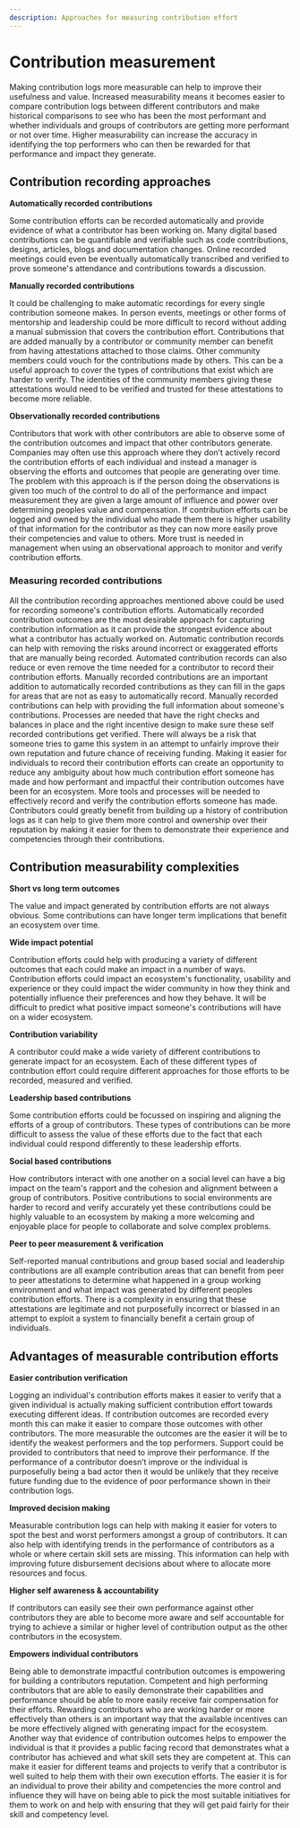 ```yaml
---
description: Approaches for measuring contribution effort
---
```


# Contribution measurement

Making contribution logs more measurable can help to improve their usefulness and value. Increased measurability means it becomes easier to compare contribution logs between different contributors and make historical comparisons to see who has been the most performant and whether individuals and groups of contributors are getting more performant or not over time. Higher measurability can increase the accuracy in identifying the top performers who can then be rewarded for that performance and impact they generate.



## **Contribution recording approaches**



**Automatically recorded contributions**

Some contribution efforts can be recorded automatically and provide evidence of what a contributor has been working on. Many digital based contributions can be quantifiable and verifiable such as code contributions, designs, articles, blogs and documentation changes. Online recorded meetings could even be eventually automatically transcribed and verified to prove someone's attendance and contributions towards a discussion.



**Manually recorded contributions**

It could be challenging to make automatic recordings for every single contribution someone makes. In person events, meetings or other forms of mentorship and leadership could be more difficult to record without adding a manual submission that covers the contribution effort. Contributions that are added manually by a contributor or community member can benefit from having attestations attached to those claims. Other community members could vouch for the contributions made by others. This can be a useful approach to cover the types of contributions that exist which are harder to verify. The identities of the community members giving these attestations would need to be verified and trusted for these attestations to become more reliable.



**Observationally recorded contributions**

Contributors that work with other contributors are able to observe some of the contribution outcomes and impact that other contributors generate. Companies may often use this approach where they don’t actively record the contribution efforts of each individual and instead a manager is observing the efforts and outcomes that people are generating over time. The problem with this approach is if the person doing the observations is given too much of the control to do all of the performance and impact measurement they are given a large amount of influence and power over determining peoples value and compensation. If contribution efforts can be logged and owned by the individual who made them there is higher usability of that information for the contributor as they can now more easily prove their competencies and value to others. More trust is needed in management when using an observational approach to monitor and verify contribution efforts.



### **Measuring recorded contributions**

All the contribution recording approaches mentioned above could be used for recording someone's contribution efforts. Automatically recorded contribution outcomes are the most desirable approach for capturing contribution information as it can provide the strongest evidence about what a contributor has actually worked on. Automatic contribution records can help with removing the risks around incorrect or exaggerated efforts that are manually being recorded. Automated contribution records can also reduce or even remove the time needed for a contributor to record their contribution efforts. Manually recorded contributions are an important addition to automatically recorded contributions as they can fill in the gaps for areas that are not as easy to automatically record. Manually recorded contributions can help with providing the full information about someone's contributions. Processes are needed that have the right checks and balances in place and the right incentive design to make sure these self recorded contributions get verified. There will always be a risk that someone tries to game this system in an attempt to unfairly improve their own reputation and future chance of receiving funding. Making it easier for individuals to record their contribution efforts can create an opportunity to reduce any ambiguity about how much contribution effort someone has made and how performant and impactful their contribution outcomes have been for an ecosystem. More tools and processes will be needed to effectively record and verify the contribution efforts someone has made. Contributors could greatly benefit from building up a history of contribution logs as it can help to give them more control and ownership over their reputation by making it easier for them to demonstrate their experience and competencies through their contributions.



## **Contribution measurability complexities**



**Short vs long term outcomes**

The value and impact generated by contribution efforts are not always obvious. Some contributions can have longer term implications that benefit an ecosystem over time.



**Wide impact potential**

Contribution efforts could help with producing a variety of different outcomes that each could make an impact in a number of ways. Contribution efforts could impact an ecosystem's functionality, usability and experience or they could impact the wider community in how they think and potentially influence their preferences and how they behave. It will be difficult to predict what positive impact someone's contributions will have on a wider ecosystem.



**Contribution variability**

A contributor could make a wide variety of different contributions to generate impact for an ecosystem. Each of these different types of contribution effort could require different approaches for those efforts to be recorded, measured and verified.



**Leadership based contributions**

Some contribution efforts could be focussed on inspiring and aligning the efforts of a group of contributors. These types of contributions can be more difficult to assess the value of these efforts due to the fact that each individual could respond differently to these leadership efforts.



**Social based contributions**

How contributors interact with one another on a social level can have a big impact on the team's rapport and the cohesion and alignment between a group of contributors. Positive contributions to social environments are harder to record and verify accurately yet these contributions could be highly valuable to an ecosystem by making a more welcoming and enjoyable place for people to collaborate and solve complex problems.



**Peer to peer measurement & verification**

Self-reported manual contributions and group based social and leadership contributions are all example contribution areas that can benefit from peer to peer attestations to determine what happened in a group working environment and what impact was generated by different peoples contribution efforts. There is a complexity in ensuring that these attestations are legitimate and not purposefully incorrect or biassed in an attempt to exploit a system to financially benefit a certain group of individuals.



## **Advantages of measurable contribution efforts**



**Easier contribution verification**

Logging an individual's contribution efforts makes it easier to verify that a given individual is actually making sufficient contribution effort towards executing different ideas. If contribution outcomes are recorded every month this can make it easier to compare those outcomes with other contributors. The more measurable the outcomes are the easier it will be to identify the weakest performers and the top performers. Support could be provided to contributors that need to improve their performance. If the performance of a contributor doesn’t improve or the individual is purposefully being a bad actor then it would be unlikely that they receive future funding due to the evidence of poor performance shown in their contribution logs.



**Improved decision making**

Measurable contribution logs can help with making it easier for voters to spot the best and worst performers amongst a group of contributors. It can also help with identifying trends in the performance of contributors as a whole or where certain skill sets are missing. This information can help with improving future disbursement decisions about where to allocate more resources and focus.



**Higher self awareness & accountability**

If contributors can easily see their own performance against other contributors they are able to become more aware and self accountable for trying to achieve a similar or higher level of contribution output as the other contributors in the ecosystem.



**Empowers individual contributors**

Being able to demonstrate impactful contribution outcomes is empowering for building a contributors reputation. Competent and high performing contributors that are able to easily demonstrate their capabilities and performance should be able to more easily receive fair compensation for their efforts. Rewarding contributors who are working harder or more effectively than others is an important way that the available incentives can be more effectively aligned with generating impact for the ecosystem. Another way that evidence of contribution outcomes helps to empower the individual is that it provides a public facing record that demonstrates what a contributor has achieved and what skill sets they are competent at. This can make it easier for different teams and projects to verify that a contributor is well suited to help them with their own execution efforts. The easier it is for an individual to prove their ability and competencies the more control and influence they will have on being able to pick the most suitable initiatives for them to work on and help with ensuring that they will get paid fairly for their skill and competency level.
